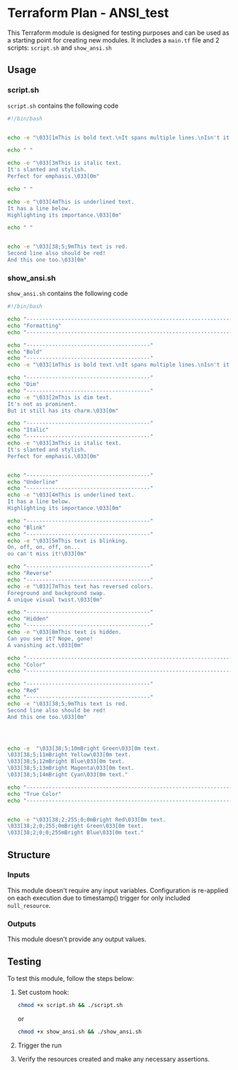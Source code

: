 # Terraform Plan - ANSI_test

This Terraform module is designed for testing purposes and can be used as a starting point for creating new modules. It includes a `main.tf` file and 2 scripts: `script.sh` and `show_ansi.sh`

## Usage

### script.sh

`script.sh` contains the following code

```bash
#!/bin/bash


echo -e "\033[1mThis is bold text.\nIt spans multiple lines.\nIsn't it impressive?\033[0m"

echo " "

echo -e "\033[3mThis is italic text.
It's slanted and stylish.
Perfect for emphasis.\033[0m"

echo " "

echo -e "\033[4mThis is underlined text.
It has a line below.
Highlighting its importance.\033[0m"

echo " "


echo -e "\033[38;5;9mThis text is red.
Second line also should be red!
And this one too.\033[0m"
```
### show_ansi.sh

`show_ansi.sh` contains the following code

```bash
#!/bin/bash

echo "---------------------------------------------------------------------------------------"
echo "Formatting"
echo "---------------------------------------------------------------------------------------"

echo "---------------------------------------"
echo "Bold"
echo "---------------------------------------"
echo -e "\033[1mThis is bold text.\nIt spans multiple lines.\nIsn't it impressive?\033[0m"

echo "---------------------------------------"
echo "Dim"
echo "---------------------------------------"
echo -e "\033[2mThis is dim text.
It's not as prominent.
But it still has its charm.\033[0m"

echo "---------------------------------------"
echo "Italic"
echo "---------------------------------------"
echo -e "\033[3mThis is italic text.
It's slanted and stylish.
Perfect for emphasis.\033[0m"


echo "---------------------------------------"
echo "Underline"
echo "---------------------------------------"
echo -e "\033[4mThis is underlined text.
It has a line below.
Highlighting its importance.\033[0m"

echo "---------------------------------------"
echo "Blink"
echo "---------------------------------------"
echo -e "\033[5mThis text is blinking.
On, off, on, off, on...
ou can't miss it!\033[0m"

echo "---------------------------------------"
echo "Reverse"
echo "---------------------------------------"
echo -e "\033[7mThis text has reversed colors.
Foreground and background swap.
A unique visual twist.\033[0m"

echo "---------------------------------------"
echo "Hidden"
echo "---------------------------------------"
echo -e "\033[8mThis text is hidden.
Can you see it? Nope, gone!
A vanishing act.\033[0m"

echo "---------------------------------------------------------------------------------------"
echo "Color"
echo "---------------------------------------------------------------------------------------"

echo "---------------------------------------"
echo "Red"
echo "---------------------------------------"
echo -e "\033[38;5;9mThis text is red.
Second line also should be red!
And this one too.\033[0m"




echo -e  "\033[38;5;10mBright Green\033[0m text.
\033[38;5;11mBright Yellow\033[0m text.
\033[38;5;12mBright Blue\033[0m text.
\033[38;5;13mBright Magenta\033[0m text.
\033[38;5;14mBright Cyan\033[0m text."

echo "---------------------------------------------------------------------------------------"
echo "True Color"
echo "---------------------------------------------------------------------------------------"


echo -e "\033[38;2;255;0;0mBright Red\033[0m text.
\033[38;2;0;255;0mBright Green\033[0m text.
\033[38;2;0;0;255mBright Blue\033[0m text."
```

## Structure

### Inputs

This module doesn't require any input variables. Configuration is re-applied on each execution due to timestamp() trigger for only included `null_resource`.

### Outputs

This module doesn't provide any output values.

## Testing

To test this module, follow the steps below:

1. Set custom hook:
   ```bash
   chmod +x script.sh && ./script.sh
   ```
   or
   ```bash
   chmod +x show_ansi.sh && ./show_ansi.sh
   ```

2. Trigger the run

3. Verify the resources created and make any necessary assertions.
